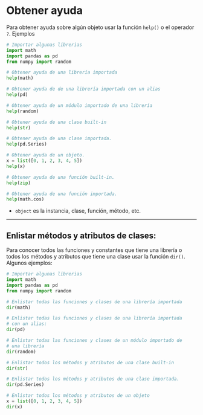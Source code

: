 # Obtener ayuda

Para obtener ayuda sobre algún objeto usar la función `help()` o el operador `?`. Ejemplos
```python
# Importar algunas librerias
import math
import pandas as pd
from numpy import random

# Obtener ayuda de una librería importada
help(math)

# Obtener ayuda de de una librería importada con un alias
help(pd)

# Obtener ayuda de un módulo importado de una librería
help(random)

# Obtener ayuda de una clase built-in
help(str)

# Obtener ayuda de una clase importada.
help(pd.Series)

# Obtener ayuda de un objeto.
x = list([0, 1, 2, 3, 4, 5])
help(x)

# Obtener ayuda de una función built-in.
help(zip)

# Obtener ayuda de una función importada.
help(math.cos)
```
- `object` es la instancia, clase, función, método, etc.

---
## Enlistar métodos y atributos de clases:

Para conocer todos las funciones y constantes que tiene una librería o todos los métodos y atributos que tiene una clase usar la función `dir()`. Algunos ejemplos:

```python
# Importar algunas librerias
import math
import pandas as pd
from numpy import random

# Enlistar todas las funciones y clases de una librería importada
dir(math)

# Enlistar todas las funciones y clases de una librería importada 
# con un alias:
dir(pd)

# Enlistar todas las funciones y clases de un módulo importado de 
# una librería
dir(random)

# Enlistar todos los métodos y atributos de una clase built-in
dir(str)

# Enlistar todos los métodos y atributos de una clase importada.
dir(pd.Series)

# Enlistar todos los métodos y atributos de un objeto
x = list([0, 1, 2, 3, 4, 5])
dir(x)
```
